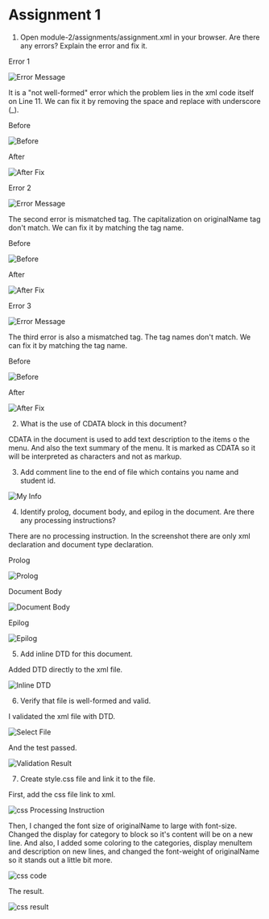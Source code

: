 # Assignment 1

1. Open module-2/assignments/assignment.xml in your browser. Are there any errors? Explain the 
error and fix it.

Error 1

![Error Message](../assets/q1-line11-error.jpg)

It is a "not well-formed" error which the problem lies in the xml code itself on Line 11. We can fix it by removing the space and replace with underscore (_).

Before

![Before](../assets/q1-line11-before.jpg)

After

![After Fix](../assets/q1-line11-before.jpg)

Error 2

![Error Message](../assets/q1-line31-error.jpg)

The second error is mismatched tag. The capitalization on originalName tag don't match. We can fix it by matching the tag name.

Before

![Before](../assets/q1-line31-before.jpg)

After

![After Fix](../assets/q1-line31-after.jpg)


Error 3

![Error Message](../assets/q1-line51-error.jpg)

The third error is also a mismatched tag. The tag names don't match. We can fix it by matching the tag name.

Before

![Before](../assets/q1-line51-before.jpg)

After

![After Fix](../assets/q1-line51-after.jpg)

2. What is the use of CDATA block in this document?

CDATA in the document is used to add text description to the items o the menu. And also the text summary of the menu. It is marked as CDATA so it will be interpreted as characters and not as markup.

3. Add comment line to the end of file which contains you name and student id.

![My Info](../assets/q3.jpg)

4. Identify prolog, document body, and epilog in the document. Are there any processing instructions?

There are no processing instruction. In the screenshot there are only xml declaration and document type declaration.

Prolog

![Prolog](../assets/q4-prolog.jpg)

Document Body

![Document Body](../assets/q4-document-body.jpg)

Epilog

![Epilog](../assets/q4-epilog.jpg)

5. Add inline DTD for this document.

Added DTD directly to the xml file.

![Inline DTD](../assets/q5.jpg)

6. Verify that file is well-formed and valid.

I validated the xml file with DTD. 

![Select File](../assets/q6-validate.jpg)

And the test passed.

![Validation Result](../assets/q6-validate-result.jpg)


7. Create style.css file and link it to the file.

First, add the css file link to xml.

![css Processing Instruction](../assets/q7-css-processing-instruction.jpg)

Then, I changed the font size of originalName to large with font-size. Changed the display for category to block so it's content will be on a new line. And also, I added some coloring to the categories, display menuItem and description on new lines, and changed the font-weight of originalName so it stands out a little bit more.

![css code](../assets/q7-css-code.jpg)

The result.

![css result](../assets/q7-css-result.jpg)